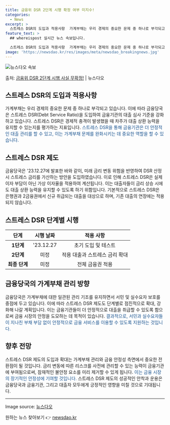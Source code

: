 ```yaml
---
title: 금융위 DSR 2단계 시행 확정 여부 미지수!
categories:
  - News
excerpt: >
  스트레스 DSR의 도입과 적용사항  가계부채는 우리 경제의 중요한 문제 중 하나로 부각되고 있습니다. 이에 …
feature_text: >
  ## whereispost 실시간 뉴스 속보입니다.

  스트레스 DSR의 도입과 적용사항  가계부채는 우리 경제의 중요한 문제 중 하나로 부각되고 있습니다. 이에 …
image: 'https://newsdao.kr/res/images/meta/newsdao_breakingnews.jpg'
---
```


![뉴스다오 속보](https://newsdao.kr/res/images/meta/newsdao_breakingnews.jpg)

<p>출처: <a href="https://newsdao.kr/4267" rel="dofollow">금융위 DSR 2단계 시행 사실 무확정!</a> | 뉴스다오</p>

<h2 data-ke-size="size26">스트레스 DSR의 도입과 적용사항</h2>
<p data-ke-size="size16">가계부채는 우리 경제의 중요한 문제 중 하나로 부각되고 있습니다. 이에 따라 금융당국은 스트레스 DSR(Debt Service Ratio)을 도입하여 금융기관의 대출 심사 기준을 강화하고 있습니다. 스트레스 DSR은 경제적 충격이 발생했을 때 차주가 대출 상환 능력을 유지할 수 있는지를 평가하는 지표입니다. <span style="color: #1a5490;">스트레스 DSR을 통해 금융기관은 더 안정적인 대출 관리를 할 수 있고, 이는 가계부채 문제를 완화시키는 데 중요한 역할을 할 수 있습니다.</span></p>

<h2 data-ke-size="size26">스트레스 DSR 제도</h2>
<p data-ke-size="size16">금융당국은 '23.12.27에 발표한 바와 같이, 미래 금리 변동 위험을 반영하여 DSR 산정 시 스트레스 금리를 가산하는 방안을 도입하였습니다. 이로 인해 스트레스 DSR은 실제 이자 부담이 아닌 가상 이자율을 적용하여 계산됩니다. 이는 대출자들이 금리 상승 시에도 대출 상환 능력을 유지할 수 있도록 하기 위함입니다. 기본적으로 스트레스 DSR은 은행권과 2금융권에서 신규 취급되는 대출을 대상으로 하며, 기존 대출의 연장에는 적용되지 않습니다.</p>

<h2 data-ke-size="size26">스트레스 DSR 단계별 시행</h2>
<table>
<thead>
<tr>
<th>단계</th>
<th>시행 날짜</th>
<th>적용 사항</th>
</tr>
</thead>
<tbody>
<tr>
<td style="text-align: center; height: 17px;"><b>1단계</b></td>
<td style="text-align: center; height: 17px;">'23.12.27</td>
<td style="text-align: center; height: 17px;">초기 도입 및 테스트</td>
</tr>
<tr>
<td style="text-align: center; height: 17px;"><b>2단계</b></td>
<td style="text-align: center; height: 17px;">미정</td>
<td style="text-align: center; height: 17px;">적용 대출과 스트레스 금리 확대</td>
</tr>
<tr>
<td style="text-align: center; height: 17px;"><b>최종 단계</b></td>
<td style="text-align: center; height: 17px;">미정</td>
<td style="text-align: center; height: 17px;">전체 금융권 적용</td>
</tr>
</tbody>
</table>

<h2 data-ke-size="size26">금융당국의 가계부채 관리 방향</h2>
<p data-ke-size="size16">금융당국은 가계부채에 대한 일관된 관리 기조를 유지하면서 서민 및 실수요자 보호를 중점에 두고 있습니다. 이에 따라 스트레스 DSR 제도도 단계별로 점진적으로 확대, 강화해 나갈 계획입니다. 이는 금융기관들이 더 안정적으로 대출을 취급할 수 있도록 함으로써 금융 시장의 안정을 도모하는 데 목적이 있습니다. <span style="color: #1a5490;">결과적으로, 서민과 실수요자들이 지나친 부채 부담 없이 안정적으로 금융 서비스를 이용할 수 있도록 지원하는 것입니다.</span></p>

<h2 data-ke-size="size26">향후 전망</h2>
<p data-ke-size="size16">스트레스 DSR 제도의 도입과 확대는 가계부채 관리와 금융 안정성 측면에서 중요한 전환점이 될 것입니다. 금리 변동에 따른 리스크를 사전에 관리할 수 있는 능력이 금융기관에 부여됨으로써, 잠재적인 불안정 요소를 미리 제거할 수 있게 됩니다. <span style="color: #1a5490;">이는 금융 시장의 장기적인 안정성에 기여할 것입니다.</span> 스트레스 DSR 제도의 성공적인 안착과 운용은 금융당국과 금융기관, 그리고 대출자 모두에게 긍정적인 영향을 미칠 것으로 기대됩니다.</p>

<hr>
<p data-ke-size="size16">Image source: <a href="https://newsdao.kr/4267">뉴스다오</a></p>
 

원하는 뉴스 찾아보기 👉 <a href="https://newsdao.kr" rel="dofollow">newsdao.kr</a>


